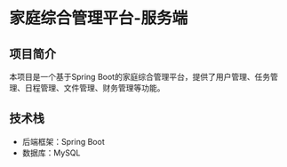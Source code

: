 # 家庭综合管理平台-服务端

## 项目简介

本项目是一个基于Spring Boot的家庭综合管理平台，提供了用户管理、任务管理、日程管理、文件管理、财务管理等功能。

## 技术栈

- 后端框架：Spring Boot
- 数据库：MySQL
